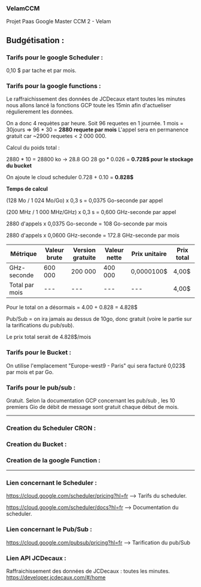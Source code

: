 ### VelamCCM
Projet Paas Google Master CCM 2 - Velam 

## Budgétisation : 

### Tarifs pour le google Scheduler : 
0,10 $ par tache et par mois.

### Tarifs pour la google functions : 

Le raffraichissement des données de JCDecaux etant toutes les minutes nous allons lancé la fonctions GCP toute les 15min afin d'actueliser régulierement les données. 

On a donc 4 requètes par heure. Soit 96 requetes en 1 journée.
1 mois = 30jours => 96 * 30 = **2880 requete par mois**
L'appel sera en permanence gratuit car ~2900 requetes < 2 000 000. 

Calcul du poids total : 

2880 * 10 = 28800 ko -> 28.8 GO
28 go * 0.026 = **0.728$ pour le stockage du bucket**

On ajoute le cloud scheduler
0.728 + 0.10 = **0.828$**

**Temps de calcul**

(128 Mo / 1 024 Mo/Go) x 0,3 s = 0,0375 Go-seconde par appel

(200 MHz / 1 000 MHz/GHz) x 0,3 s = 0,600 GHz-seconde par appel

2880 d'appels x 0,0375 Go-seconde = 108 Go-seconde par mois

2880 d'appels x 0,0600 GHz-seconde = 172.8 GHz-seconde par mois


Métrique | Valeur brute | Version gratuite | Valeur nette | Prix unitaire | Prix total
--- | --- | --- | --- |--- |--- 
GHz-seconde | 600 000 | 200 000 | 400 000 | 0,0000100$ | 4,00$
Total par mois | --- | --- | --- |--- | 4,00$

Pour le total on a désormais = 4.00 + 0.828 = 4.828$

Pub/Sub = on ira jamais au dessus de 10go, donc gratuit (voire le partie sur la tarifications du pub/sub).

Le prix total serait de 4.828$/mois

### Tarifs pour le Bucket : 

On utilise l'emplacement "Europe-west9 - Paris" qui sera facturé 0,023$ par mois et par Go.

### Tarifs pour le pub/sub : 
Gratuit. Selon la documentation GCP concernant les pub/sub , les 10 premiers Gio de débit de message sont gratuit chaque début de mois. 

----------------------------------------------------------------------------------------------

### Creation du Scheduler CRON : 


### Creation du Bucket : 


### Creation de la google Function : 


-----------------------------------------------------------------------------------------------

### Lien concernant le Scheduler :

https://cloud.google.com/scheduler/pricing?hl=fr --> Tarifs du scheduler.

https://cloud.google.com/scheduler/docs?hl=fr --> Documentation du scheduler.


### Lien concernant le Pub/Sub : 

https://cloud.google.com/pubsub/pricing?hl=fr --> 
Tarification du pub/Sub

### Lien API JCDecaux : 
Raffraichissement des données de JCDecaux : toutes les minutes. 
https://developer.jcdecaux.com/#/home


